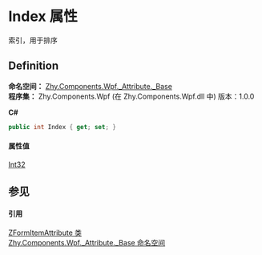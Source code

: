# Index 属性


索引，用于排序



## Definition
**命名空间：** <a href="N_Zhy_Components_Wpf__Attribute__Base">Zhy.Components.Wpf._Attribute._Base</a>  
**程序集：** Zhy.Components.Wpf (在 Zhy.Components.Wpf.dll 中) 版本：1.0.0

**C#**
``` C#
public int Index { get; set; }
```



#### 属性值
<a href="https://learn.microsoft.com/dotnet/api/system.int32" target="_blank" rel="noopener noreferrer">Int32</a>

## 参见


#### 引用
<a href="T_Zhy_Components_Wpf__Attribute__Base_ZFormItemAttribute">ZFormItemAttribute 类</a>  
<a href="N_Zhy_Components_Wpf__Attribute__Base">Zhy.Components.Wpf._Attribute._Base 命名空间</a>  
